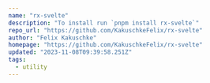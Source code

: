 ```yaml
---
name: "rx-svelte"
description: "To install run `pnpm install rx-svelte`"
repo_url: "https://github.com/KakuschkeFelix/rx-svelte"
author: "Felix Kakuschke"
homepage: "https://github.com/KakuschkeFelix/rx-svelte"
updated: "2023-11-08T09:39:58.251Z"
tags: 
  - utility
---
```

